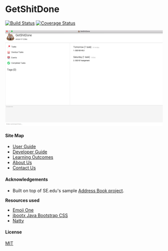# GetShitDone
[![Build Status](https://travis-ci.org/CS2103AUG2016-F11-C1/main.svg?branch=master)](https://travis-ci.org/CS2103AUG2016-F11-C1/main)
[![Coverage Status](https://coveralls.io/repos/github/CS2103AUG2016-F11-C1/main/badge.svg?branch=master)](https://coveralls.io/github/CS2103AUG2016-F11-C1/main?branch=master)

<img src="docs/images/GetShitDone-Ui.png" width="600">

  
#### Site Map
* [User Guide](docs/UserGuide.md) 
* [Developer Guide](docs/DeveloperGuide.md) 
* [Learning Outcomes](docs/LearningOutcomes.md) 
* [About Us](docs/AboutUs.md)
* [Contact Us](docs/ContactUs.md)


#### Acknowledgements

* Built on top of SE.edu's sample [Address Book project](https://github.com/se-edu/addressbook-level4).

**Resources used**

* [Emoji One](http://emojione.com/)
* [jbootx Java Bootstrap CSS](https://github.com/dicolar/jbootx)
* [Natty](http://natty.joestelmach.com/)

#### License 

[MIT](LICENSE)
